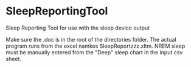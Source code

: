 # SleepReportingTool
Sleep Reporting Tool for use with the sleep device output

Make sure the .doc is in the root of the directories folder. The actual program runs from the excel namkes SleepReportzzz.xltm.
NREM sleep must be manually entered from the "Deep" sleep chart in the input csv sheet. 
